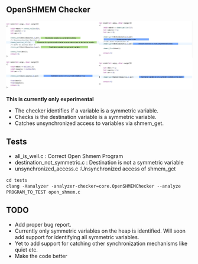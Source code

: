 ## OpenSHMEM Checker

![alt text](./checker.png)

**This is currently only experimental**

- The checker identifies if a variable is a symmetric variable.
- Checks is the destination variable is a symmetric variable.
- Catches unsynchronized access to variables via shmem_get.

## Tests

- all_is_well.c : Correct Open Shmem Program
- destination_not_symmetric.c : Destination is not a symmetric variable
- unsynchronized_access.c :Unsynchronized access of shmem_get

```
cd tests
clang -Xanalyzer -analyzer-checker=core.OpenSHMEMChecker --analyze PROGRAM_TO_TEST open_shmem.c
```

## TODO

- Add proper bug report.
- Currently only symmetric variables on the heap is identified. Will soon add support for identifying all symmetric variables.
- Yet to add support for catching other synchronization mechanisms like quiet etc.
- Make the code better 

